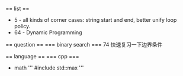 == list ==

* 5 - all kinds of corner cases: string start and end, better unify loop policy.
* 64 - Dynamic Programming

== question ==
=== binary search ===
74 快速复习一下边界条件

== language ==
=== cpp ===

* math
'''
#include <algorithm>
std::max
'''
